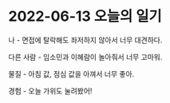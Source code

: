 # 2022-06-13 오늘의 일기
나 - 면접에 탈락해도 좌저하지 않아서 너무 대견하다.

다른 사람 - 임소민과 이혜람이 놀아줘서 너무 고마워.

물질 - 아침 값, 점심 값을 아껴서 너무 좋아.

경험 - 오늘 가위도 눌려봤어!
